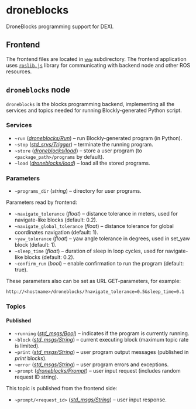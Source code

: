 # droneblocks

DroneBlocks programming support for DEXI.

## Frontend

The frontend files are located in [`www`](./www/) subdirectory. The frontend application uses [`roslib.js`](http://wiki.ros.org/roslibjs) library for communicating with backend node and other ROS resources.

## `droneblocks` node

`droneblocks` is the blocks programming backend, implementing all the services and topics needed for running Blockly-generated Python script.

### Services

* `~run` ([*droneblocks/Run*](srv/Run.srv)) – run Blockly-generated program (in Python).
* `~stop` ([*std_srvs/Trigger*](http://docs.ros.org/noetic/api/std_srvs/html/srv/Trigger.html)) – terminate the running program.
* `~store` ([*droneblocks/load*](srv/Store.srv)) – store a user program (to `<package_path>/programs` by default).
* `~load` ([*droneblocks/load*](srv/Load.srv)) – load all the stored programs.

### Parameters

* `~programs_dir` (*string*) – directory for user programs.

Parameters read by frontend:

* `~navigate_tolerance` (*float*) – distance tolerance in meters, used for navigate-like blocks (default: 0.2).
* `~navigate_global_tolerance` (*float*) – distance tolerance for global coordinates navigation (default: 1).
* `~yaw_tolerance` (*float*) – yaw angle tolerance in degrees, used in set_yaw block (default: 1).
* `~sleep_time` (*float*) – duration of sleep in loop cycles, used for navigate-like blocks (default: 0.2).
* `~confirm_run` (*bool*) – enable confirmation to run the program (default: true).

These parameters also can be set as URL GET-parameters, for example:

```
http://<hostname>/droneblocks/?navigate_tolerance=0.5&sleep_time=0.1
```

### Topics

#### Published

* `~running` ([*std_msgs/Bool*](http://docs.ros.org/noetic/api/std_msgs/html/msg/Bool.html)) – indicates if the program is currently running.
* `~block` ([*std_msgs/String*](http://docs.ros.org/noetic/api/std_msgs/html/msg/String.html)) – current executing block (maximum topic rate is limited).
* `~print` ([*std_msgs/String*](http://docs.ros.org/noetic/api/std_msgs/html/msg/String.html)) – user program output messages (published in *print* blocks).
* `~error` ([*std_msgs/String*](http://docs.ros.org/noetic/api/std_msgs/html/msg/String.html)) – user program errors and exceptions.
* `~prompt` ([*droneblocks/Prompt*](msg/Prompt.msg)) – user input request (includes random request ID string).

This topic is published from the frontend side:

* `~prompt/<request_id>` ([*std_msgs/String*](http://docs.ros.org/noetic/api/std_msgs/html/msg/String.html)) – user input response.
